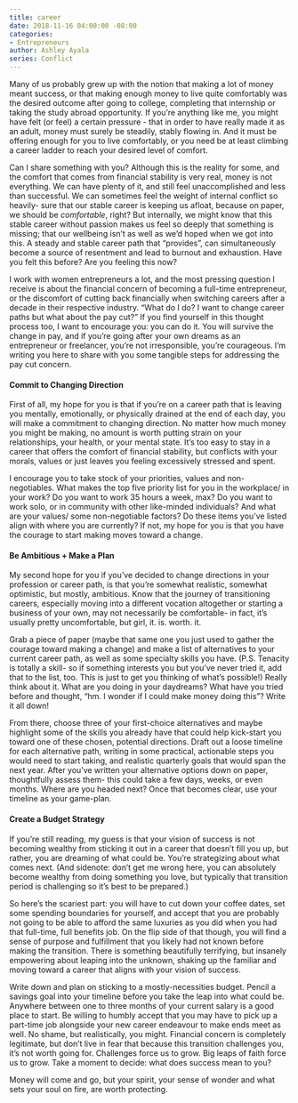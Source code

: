 ```yaml
---
title: career
date: 2018-11-16 04:00:00 -08:00
categories:
- Entrepreneurs
author: Ashley Ayala
series: Conflict
---
```


Many of us probably grew up with the notion that making a lot of money meant success, or that making enough money to live quite comfortably was the desired outcome after going to college, completing that internship or taking the study abroad opportunity. If you’re anything like me, you might have felt (or feel) a certain pressure - that in order to have really made it as an adult, money must surely be steadily, stably flowing in. And it must be offering enough for you to live comfortably, or you need be at least climbing a career ladder to reach your desired level of comfort.

Can I share something with you? Although this is the reality for some, and the comfort that comes from financial stability is very real, money is not everything. We can have plenty of it, and still feel unaccomplished and less than successful. We can sometimes feel the weight of internal conflict so heavily- sure that our stable career is keeping us afloat, because on paper, we should be _comfortable_, right? But internally, we might know that this stable career without passion makes us feel so deeply that something is missing; that our wellbeing isn’t as well as we’d hoped when we got into this. A steady and stable career path that “provides”, can simultaneously become a source of resentment and lead to burnout and exhaustion. Have you felt this before? Are you feeling this now?

I work with women entrepreneurs a lot, and the most pressing question I receive is about the financial concern of becoming a full-time entrepreneur, or the discomfort of cutting back financially when switching careers after a decade in their respective industry. “What do I do? I want to change career paths but what about the pay cut?” If you find yourself in this thought process too, I want to encourage you: you can do it. You will survive the change in pay, and if you’re going after your own dreams as an entrepreneur or freelancer, you’re not irresponsible, you’re courageous. I’m writing you here to share with you some tangible steps for addressing the pay cut concern. 

#### Commit to Changing Direction

First of all, my hope for you is that if you’re on a career path that is leaving you mentally, emotionally, or physically drained at the end of each day, you will make a commitment to changing direction. No matter how much money you might be making, no amount is worth putting strain on your relationships, your health, or your mental state. It’s too easy to stay in a career that offers the comfort of financial stability, but conflicts with your morals, values or just leaves you feeling excessively stressed and spent. 

I encourage you to take stock of your priorities, values and non-negotiables. What makes the top five priority list for you in the workplace/ in your work? Do you want to work 35 hours a week, max? Do you want to work solo, or in community with other like-minded individuals? And what are your values/ some non-negotiable factors? Do these items you’ve listed align with where you are currently? If not, my hope for you is that you have the courage to start making moves toward a change. 

#### Be Ambitious + Make a Plan

My second hope for you if you’ve decided to change directions in your profession or career path, is that you’re somewhat realistic, somewhat optimistic, but mostly, ambitious. Know that the journey of transitioning careers, especially moving into a different vocation altogether or starting a business of your own, may not necessarily be comfortable- in fact, it’s usually pretty uncomfortable, but girl, it. is. worth. it. 

Grab a piece of paper (maybe that same one you just used to gather the courage toward making a change) and make a list of alternatives to your current career path, as well as some specialty skills you have. (P.S. Tenacity is totally a skill- so if something interests you but you’ve never tried it, add that to the list, too. This is just to get you thinking of what’s possible!) Really think about it. What are you doing in your daydreams? What have you tried before and thought, “hm. I wonder if I could make money doing this”? Write it all down!

From there, choose three of your first-choice alternatives and maybe highlight some of the skills you already have that could help kick-start you toward one of these chosen, potential directions. Draft out a loose timeline for each alternative path, writing in some practical, actionable steps you would need to start taking, and realistic quarterly goals that would span the next year. After you’ve written your alternative options down on paper, thoughtfully assess them- this could take a few days, weeks, or even months. Where are you headed next? Once that becomes clear, use your timeline as your game-plan.

#### Create a Budget Strategy

If you’re still reading, my guess is that your vision of success is not becoming wealthy from sticking it out in a career that doesn’t fill you up, but rather, you are dreaming of what could be. You’re strategizing about what comes next. (And sidenote: don’t get me wrong here, you can absolutely become wealthy from doing something you love, but typically that transition period is challenging so it’s best to be prepared.) 

So here’s the scariest part: you will have to cut down your coffee dates, set some spending boundaries for yourself, and accept that you are probably not going to be able to afford the same luxuries as you did when you had that full-time, full benefits job. On the flip side of that though, you will find a sense of purpose and fulfillment that you likely had not known before making the transition. There is something beautifully terrifying, but insanely empowering about leaping into the unknown, shaking up the familiar and moving toward a career that aligns with your vision of success. 

Write down and plan on sticking to a mostly-necessities budget. Pencil a savings goal into your timeline before you take the leap into what could be. Anywhere between one to three months of your current salary is a good place to start. Be willing to humbly accept that you may have to pick up a part-time job alongside your new career endeavour to make ends meet as well. No shame, but realistically, you might. Financial concern is completely legitimate, but don’t live in fear that because this transition challenges you, it’s not worth going for. Challenges force us to grow. Big leaps of faith force us to grow. Take a moment to decide: what does success mean to you?

Money will come and go, but your spirit, your sense of wonder and what sets your soul on fire, are worth protecting. 

